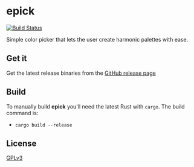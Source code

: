 # epick

[![Build Status](https://github.com/wojciechkepka/epick/workflows/epick%20CI/badge.svg)](https://github.com/wojciechkepka/epick/actions?query=workflow%3A%22epic+CI%22)

Simple color picker that lets the user create harmonic palettes with ease.


## Get it
Get the latest release binaries from the [GitHub release page](https://github.com/wojciechkepka/epick/releases)

## Build

To manually build **epick** you'll need the latest Rust with `cargo`. The build command is:
- `cargo build --release`


## License
[GPLv3](https://github.com/wojciechkepka/epick/blob/master/LICENSE)
